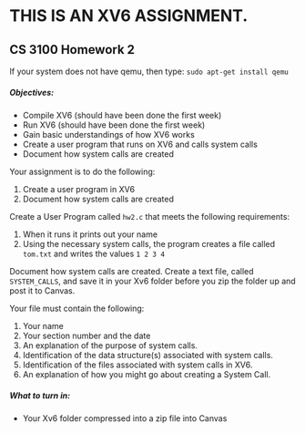 # THIS IS AN XV6 ASSIGNMENT.
## CS 3100 Homework 2

If your system does not have qemu, then type: `sudo apt-get install qemu`

##### Objectives:

+ Compile XV6 (should have been done the first week)
+ Run XV6 (should have been done the first week)
+ Gain basic understandings of how XV6 works
+ Create a user program that runs on XV6 and calls system calls
+ Document how system calls are created


Your assignment is to do the following:
1. Create a user program in XV6
2. Document how system calls are created

Create a User Program called `hw2.c` that meets the following requirements:

1. When it runs it prints out your name
2. Using the necessary system calls, the program creates a file called `tom.txt` and writes the values `1 2 3 4`
    
Document how system calls are created. Create a text file, called `SYSTEM_CALLS`, and save it in your Xv6 folder before you zip the folder up and post it to Canvas.

Your file must  contain the following:
1. Your name
2. Your section number and the date
3. An explanation of the purpose of system calls.
4. Identification of the data structure(s) associated with system calls.
5. Identification of the files associated with system calls in XV6.
6. An explanation of how you might go about creating a System Call.

##### What to turn in:
- Your Xv6 folder compressed into a zip file into Canvas
